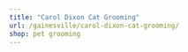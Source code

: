 ```yaml
---
title: "Carol Dixon Cat Grooming"
url: /gainesville/carol-dixon-cat-grooming/
shop: pet grooming
---
```

